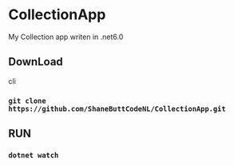 # CollectionApp
My Collection app writen in .net6.0

## DownLoad
cli

### `git clone https://github.com/ShaneButtCodeNL/CollectionApp.git`

## RUN

### `dotnet watch`

